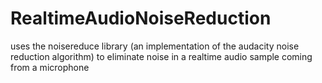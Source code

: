 # RealtimeAudioNoiseReduction

uses the noisereduce library (an implementation of the audacity noise reduction algorithm) to eliminate noise in a realtime audio sample coming from a microphone
